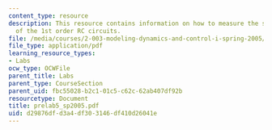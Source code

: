 ```yaml
---
content_type: resource
description: This resource contains information on how to measure the step response
  of the 1st order RC circuits.
file: /media/courses/2-003-modeling-dynamics-and-control-i-spring-2005/d29876dfd3a4df303146df410d26041e_prelab5_sp2005.pdf
file_type: application/pdf
learning_resource_types:
- Labs
ocw_type: OCWFile
parent_title: Labs
parent_type: CourseSection
parent_uid: fbc55028-b2c1-01c5-c62c-62ab407df92b
resourcetype: Document
title: prelab5_sp2005.pdf
uid: d29876df-d3a4-df30-3146-df410d26041e
---
```

